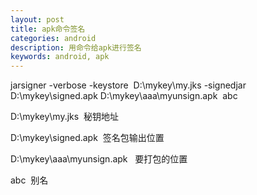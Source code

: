 ```yaml
---
layout: post
title: apk命令签名
categories: android
description: 用命令给apk进行签名
keywords: android, apk
---
```


jarsigner -verbose -keystore  D:\mykey\my.jks -signedjar D:\mykey\signed.apk D:\mykey\aaa\myunsign.apk  abc

D:\mykey\my.jks  秘钥地址

D:\mykey\signed.apk  签名包输出位置

D:\mykey\aaa\myunsign.apk   要打包的位置

abc  别名
